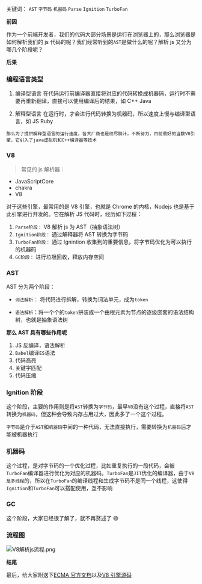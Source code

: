 关键词： `AST` `字节码` `机器码` `Parse` `Ignition` `TurboFan`

**前因**

作为一个前端开发者，我们的代码大部分场景是运行在浏览器上的，那么浏览器是如何解析我们的 js 代码的呢？我们经常听到的`AST`是做什么的呢？解析 js 又分为哪几个阶段呢？

**后果**

### 编程语言类型

1. 编译型语言
   在代码运行前编译器直接将对应的代码转换成机器码，运行时不需要再重新翻译，直接可以使用编译后的结果，如 C++ Java

2. 解释型语言
   在运行时，才会进行代码转换为机器码，所以速度上慢与编译型语言，如 JS Ruby

`那么为了提供解释型语言的运行速度，各大厂商也是绞尽脑汁，不断努力，目前最好的当数V8引擎，它引入了java虚拟机和C++编译器等技术`

### V8

> 常见的 js 解析器：

- JavaScriptCore
- chakra
- V8

对于这些引擎，最常用的是 V8 引擎，也就是 Chrome 的内核，Nodejs 也是基于此引擎进行开发的。它在解析 JS 代码时，经历如下过程：

1. `Parse阶段：` V8 解析 js 为 AST（抽象语法树）
2. `Ignition阶段：` 通过解释器将 AST 转换为字节码
3. `TurboFan阶段：` 通过 Ignintion 收集到的重要信息，将字节码优化为可以执行的机器码
4. `GC阶段：` 进行垃圾回收，释放内存空间

### AST

AST 分为两个阶段：

- `词法解析`： 将代码进行拆解，转换为词法单元，成为`token`

- `语法解析`：将一个个的`token`拼装成一个由根元素为节点的逐级嵌套的语法结构树，也就是抽象语法树

**那么 AST 具有哪些作用呢**

1. JS 反编译，语法解析
2. `Babel`编译`ES`语法
3. 代码高亮
4. 关键字匹配
5. 代码压缩

### Ignition 阶段

这个阶段，主要的作用则是将`AST`转换为`字节码`，最早`V8`没有这个过程，直接将`AST`转换为`机器码`，但这种会导致内存占用过大，因此多了一个这个过程。

`字节码`是介于`AST`和`机器码`中间的一种代码，无法直接执行，需要转换为`机器码`后才能被机器执行

### 机器码

这个过程，是对字节码的一个优化过程，比如重复执行的一段代码，会被`TurboFan`编译器进行优化为对应的机器码。`TurboFan`是`JIT`优化的编译器，由于`V8是多线程`的，所以在`TurboFan`的编译线程和生成字节码不是同一个线程，这使得`Ignition`和`TurboFan`可以搭配使用，互不影响

### GC

这个阶段，大家已经很了解了，就不再赘述了 😄

### 流程图

![V8解析js流程.png](https://oss.yanquankun.cn/oss-cdn/V8%E8%A7%A3%E6%9E%90js%E6%B5%81%E7%A8%8B.png!watermark)

**结尾**

最后，给大家附送下[ECMA 官方文档](https://tc39.es/ecma262/#sec-intro)以及[V8 引擎源码](https://chromium.googlesource.com/v8/v8.git/+/main/)
